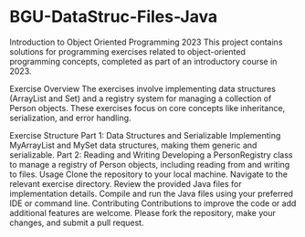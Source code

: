 # BGU-DataStruc-Files-Java

Introduction to Object Oriented Programming 2023
This project contains solutions for programming exercises related to object-oriented programming concepts, completed as part of an introductory course in 2023.

Exercise Overview
The exercises involve implementing data structures (ArrayList and Set) and a registry system for managing a collection of Person objects. These exercises focus on core concepts like inheritance, serialization, and error handling.

Exercise Structure
Part 1: Data Structures and Serializable
Implementing MyArrayList and MySet data structures, making them generic and serializable.
Part 2: Reading and Writing
Developing a PersonRegistry class to manage a registry of Person objects, including reading from and writing to files.
Usage
Clone the repository to your local machine.
Navigate to the relevant exercise directory.
Review the provided Java files for implementation details.
Compile and run the Java files using your preferred IDE or command line.
Contributing
Contributions to improve the code or add additional features are welcome. Please fork the repository, make your changes, and submit a pull request.
